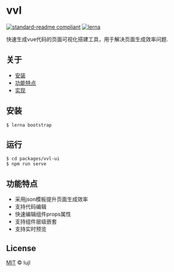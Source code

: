 # vvl

[![standard-readme compliant](https://img.shields.io/badge/readme%20style-standard-brightgreen.svg?style=flat-square)](https://github.com/RichardLitt/standard-readme)
[![lerna](https://img.shields.io/badge/maintained%20with-lerna-cc00ff.svg)](https://lerna.js.org/)

快速生成vue代码的页面可视化搭建工具，用于解决页面生成效率问题.

## 关于

- [安装](#安装)
- [功能特点](#功能特点)
- [实现](#实现)

## 安装

```
$ lerna bootstrap
```

## 运行
```
$ cd packages/vvl-ui
$ npm run serve
```

## 功能特点

* 采用json模板提升页面生成效率
* 支持代码编辑
* 快速编辑组件props属性
* 支持组件层级嵌套
* 支持实时预览

## License

[MIT](LICENSE) © lujl